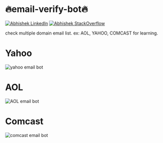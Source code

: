 # 🔥email-verify-bot🔥  

[![Abhishek LinkedIn](https://img.shields.io/badge/Abhishek-LinkedIn-blue.svg?style=for-the-badge)](https://www.linkedin.com/in/abhi5h3k/) [![Abhishek StackOverflow](https://img.shields.io/badge/Abhishek-StackOverflow-orange.svg?style=for-the-badge)](https://stackoverflow.com/users/6870223/abhi?tab=profile)

check multiple domain email list. ex: AOL, YAHOO, COMCAST for learning.

# Yahoo 
![yahoo email bot](https://media.giphy.com/media/D1XnCQHa1DCbmDK4nf/giphy.gif)

# AOL
![AOL email bot](https://media.giphy.com/media/aMbpIJgA41ctZtVMbp/giphy.gif)

# Comcast
![comcast email bot](https://media.giphy.com/media/aTLZBB98V3goEDQV4h/giphy.gif)



